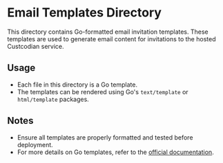 # Email Templates Directory

This directory contains Go-formatted email invitation templates. These templates are used to generate email content for invitations to the hosted Custcodian service.

## Usage

- Each file in this directory is a Go template.
- The templates can be rendered using Go's `text/template` or `html/template` packages.

## Notes

- Ensure all templates are properly formatted and tested before deployment.
- For more details on Go templates, refer to the [official documentation](https://pkg.go.dev/text/template).

